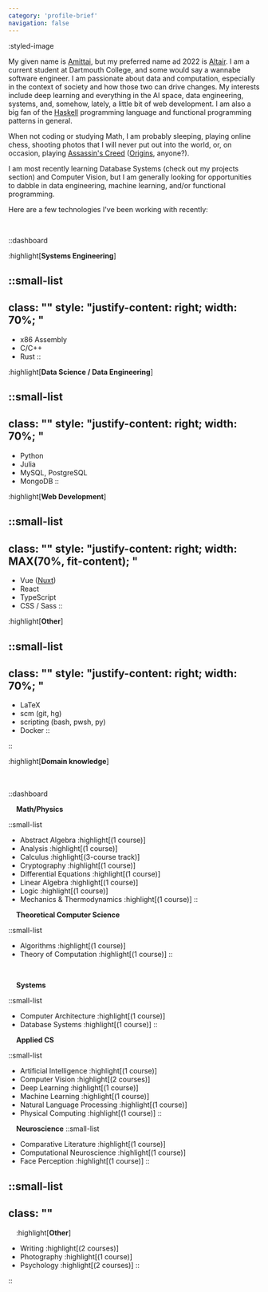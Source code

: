 ```yaml
---
category: 'profile-brief'
navigation: false
---
```


:styled-image

My given name is [Amittai][amittai], but my preferred name ad 2022
is [Altair][altair].
I am a current student at Dartmouth College, and some would say
a wannabe software engineer. I am passionate about data and computation,
especially in the context of society and how those two can drive changes.
My interests include deep learning and everything in the AI space,
data engineering, systems, and, somehow, lately, a little bit of
web development. I am also a big fan of the [Haskell][haskell]
programming language and functional programming patterns in general.

When not coding or studying Math, I am probably sleeping,
playing online chess, shooting photos that I will never
put out into the world, or, on occasion, playing
[Assassin's Creed][assassins-creed] 
([Origins][assassins-creed-origins], anyone?).

I am most recently learning Database Systems (check out my projects section)
and Computer Vision, but I am generally looking for opportunities
to dabble in data engineering, machine learning, and/or functional programming.

Here are a few technologies I've been working with recently:

<br />
<!-- force a new line here!!  -->


::dashboard
<div>

:highlight[**Systems Engineering**]

::small-list
---
class: ""
style: "justify-content: right; width: 70%; "
---
  - x86 Assembly
  - C/C++
  - Rust
::

</div>
<div>

:highlight[**Data Science / Data Engineering**]

::small-list
---
class: ""
style: "justify-content: right; width: 70%; "
---
  - Python
  - Julia
  - MySQL, PostgreSQL
  - MongoDB
::

</div>

<div>

:highlight[**Web Development**]

::small-list
---
class: ""
style: "justify-content: right; width: MAX(70%, fit-content); "
---
  - Vue ([Nuxt][nuxt])
  - React
  - TypeScript
  - CSS / Sass
::

</div>

<div>

:highlight[**Other**]

::small-list
---
class: ""
style: "justify-content: right; width: 70%; "
---
  - LaTeX
  - scm (git, hg)
  - scripting (bash, pwsh, py)
  - Docker
::
</div>

::

<div style="padding-bottom: 20px;">

:highlight[**Domain knowledge**]
</div>

::dashboard

<div style="grid-row-end: span 2;">

&nbsp; &nbsp; **Math/Physics**

::small-list
  - Abstract Algebra :highlight[(1 course)]
  - Analysis :highlight[(1 course)]
  - Calculus :highlight[(3-course track)]
  - Cryptography :highlight[(1 course)]
  - Differential Equations :highlight[(1 course)]
  - Linear Algebra :highlight[(1 course)]
  - Logic :highlight[(1 course)]
  - Mechanics & Thermodynamics :highlight[(1 course)]
::
</div>

<div>

&nbsp; &nbsp; **Theoretical Computer Science**

::small-list
  - Algorithms :highlight[(1 course)]
  - Theory of Computation :highlight[(1 course)]
::
</div>

<div>

&nbsp; &nbsp;

&nbsp; &nbsp; **Systems**

::small-list
  - Computer Architecture :highlight[(1 course)]
  - Database Systems :highlight[(1 course)]
::
</div>

<div>

&nbsp; &nbsp; **Applied CS**

::small-list
  - Artificial Intelligence :highlight[(1 course)]
  - Computer Vision :highlight[(2 courses)]
  - Deep Learning :highlight[(1 course)]
  - Machine Learning :highlight[(1 course)]
  - Natural Language Processing :highlight[(1 course)]
  - Physical Computing :highlight[(1 course)]
::
</div>

<div>

&nbsp; &nbsp; **Neuroscience**
::small-list
  - Comparative Literature :highlight[(1 course)]
  - Computational Neuroscience :highlight[(1 course)]
  - Face Perception :highlight[(1 course)]
::
</div>



<div>

::small-list
---
class: ""
  ---
&nbsp; &nbsp; :highlight[**Other**]

  - Writing :highlight[(2 courses)]
  - Photography :highlight[(1 course)]
  - Psychology :highlight[(2 courses)]
::

</div>
::

</highlight>

[amittai]:                  https://en.wikipedia.org/wiki/Amittai
[altair]:                   https://www.thebump.com/b/altair-baby-name
[haskell]:                  https://www.haskell.org/
[assassins-creed]:          https://www.ubisoft.com/en-us/game/assassins-creed
[assassins-creed-origins]:  https://www.ubisoft.com/en-us/game/assassins-creed/origins
[nuxt]:                     https://nuxtjs.org/

